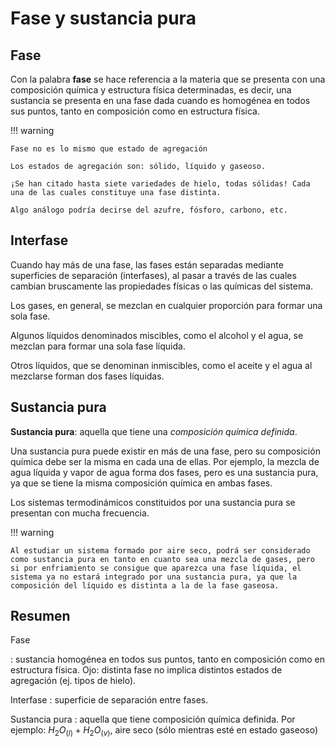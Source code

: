 # Fase y sustancia pura

## Fase
Con la palabra **fase** se hace referencia a la materia que se presenta con una composición química y estructura física determinadas, es decir, una sustancia se presenta en una fase dada cuando es homogénea en todos sus puntos, tanto en composición como en estructura física.

!!! warning

    Fase no es lo mismo que estado de agregación

    Los estados de agregación son: sólido, líquido y gaseoso.

    ¡Se han citado hasta siete variedades de hielo, todas sólidas! Cada una de las cuales constituye una fase distinta.

    Algo análogo podría decirse del azufre, fósforo, carbono, etc.

## Interfase
Cuando hay más de una fase, las fases están separadas mediante superficies de separación (interfases), al pasar a través de las cuales cambian bruscamente las propiedades físicas o las químicas del sistema.

Los gases, en general, se mezclan en cualquier proporción para formar una sola fase.

Algunos líquidos denominados miscibles, como el alcohol y el agua, se mezclan para formar una sola fase líquida.

Otros líquidos, que se denominan inmiscibles, como el aceite y el agua al mezclarse forman dos fases líquidas.

## Sustancia pura
**Sustancia pura**: aquella que tiene una *composición química definida*.

Una sustancia pura puede existir en más de una fase, pero su composición química debe ser la misma en cada una de ellas. Por ejemplo, la mezcla de agua líquida y vapor de agua forma dos fases, pero es una sustancia pura, ya que se tiene la misma composición química en ambas fases.

Los sistemas termodinámicos constituidos por una sustancia pura se presentan con mucha frecuencia.

!!! warning

    Al estudiar un sistema formado por aire seco, podrá ser considerado como sustancia pura en tanto en cuanto sea una mezcla de gases, pero si por enfriamiento se consigue que aparezca una fase líquida, el sistema ya no estará integrado por una sustancia pura, ya que la composición del líquido es distinta a la de la fase gaseosa.

## Resumen
Fase

:   sustancia homogénea en todos sus puntos, tanto en composición como en estructura física. Ojo: distinta fase no implica distintos estados de agregación (ej. tipos de hielo).

Interfase
:   superficie de separación entre fases.

Sustancia pura
:   aquella que tiene composición química definida. Por ejemplo: $H_2O_{(l)}+H_2O_{(v)}$, aire seco (sólo mientras esté en estado gaseoso)
